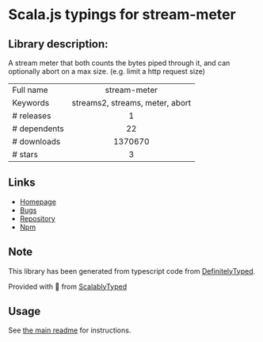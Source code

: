 
# Scala.js typings for stream-meter


## Library description:
A stream meter that both counts the bytes piped through it, and can optionally abort on a max size.  (e.g. limit a http request size)

|                    |                 |
| ------------------ | :-------------: |
| Full name          | stream-meter |
| Keywords           | streams2, streams, meter, abort |
| # releases         | 1 |
| # dependents       | 22 |
| # downloads        | 1370670 |
| # stars            | 3 |

## Links
- [Homepage](https://github.com/brycebaril/node-stream-meter#readme)
- [Bugs](https://github.com/brycebaril/node-stream-meter/issues)
- [Repository](https://github.com/brycebaril/node-stream-meter)
- [Npm](https://www.npmjs.com/package/stream-meter)
    


## Note
This library has been generated from typescript code from [DefinitelyTyped](https://definitelytyped.org).

Provided with :purple_heart: from [ScalablyTyped](https://github.com/oyvindberg/ScalablyTyped)

## Usage
See [the main readme](../../readme.md) for instructions.


